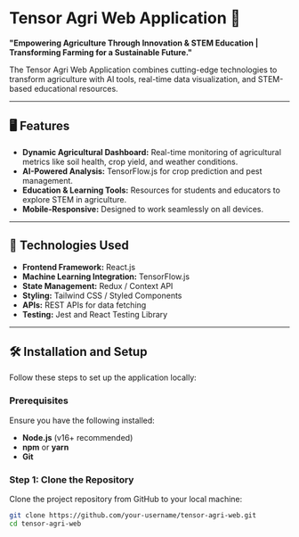 # Tensor Agri Web Application 🌱  
**"Empowering Agriculture Through Innovation & STEM Education | Transforming Farming for a Sustainable Future."**

The Tensor Agri Web Application combines cutting-edge technologies to transform agriculture with AI tools, real-time data visualization, and STEM-based educational resources.  

---

## 🖥️ Features  

- **Dynamic Agricultural Dashboard:** Real-time monitoring of agricultural metrics like soil health, crop yield, and weather conditions.  
- **AI-Powered Analysis:** TensorFlow.js for crop prediction and pest management.  
- **Education & Learning Tools:** Resources for students and educators to explore STEM in agriculture.  
- **Mobile-Responsive:** Designed to work seamlessly on all devices.  

---

## 🚀 Technologies Used  

- **Frontend Framework:** React.js  
- **Machine Learning Integration:** TensorFlow.js  
- **State Management:** Redux / Context API  
- **Styling:** Tailwind CSS / Styled Components  
- **APIs:** REST APIs for data fetching  
- **Testing:** Jest and React Testing Library  

---

## 🛠️ Installation and Setup  

Follow these steps to set up the application locally:

### Prerequisites  

Ensure you have the following installed:  
- **Node.js** (v16+ recommended)  
- **npm** or **yarn**  
- **Git**  

### Step 1: Clone the Repository  
Clone the project repository from GitHub to your local machine:  
```bash
git clone https://github.com/your-username/tensor-agri-web.git  
cd tensor-agri-web  
```
